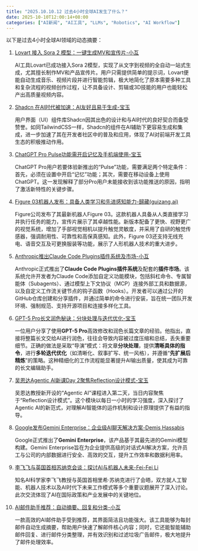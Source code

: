 ```yaml
---
title: "2025.10.10.12 过去4小时全球AI发生了什么？"
date: 2025-10-10T12:00:14+08:00
categories: ["AI新闻", "AI工具", "LLMs", "Robotics", "AI Workflow"]
---
```


以下是过去4小时全球AI领域的动态摘要：

1.  [Lovart 接入 Sora 2 模型：一键生成MV和宣传片-小互](https://x.com/imxiaohu/status/1976481400720408804)

    AI工具Lovart已成功接入Sora 2模型，实现了从文字到视频的全自动一站式生成，尤其擅长制作MV和产品宣传片。用户只需提供简单的提示词，Lovart便能自动生成音乐、视频片段并进行智能剪辑，极大地简化了原本需要多种工具和复杂流程的视频创作过程，让不具备设计、剪辑或3D技能的用户也能轻松产出高质量视频内容。

2.  [Shadcn 在AI时代被加速：AI友好且易于生成-宝玉](https://x.com/dotey/status/1976482715949314075)

    用户界面（UI）组件库Shadcn因其出色的设计和与AI时代的良好契合而备受赞誉。如同TailwindCSS一样，Shadcn的组件在AI辅助下更容易生成和集成，进一步加速了其在开发者社区中的普及和应用，体现了AI对前端开发工具生态的积极推动作用。

3.  [ChatGPT Pro Pulse功能需开启记忆及手机端使用-宝玉](https://x.com/dotey/status/1976482059804869030)

    ChatGPT Pro用户若要体验新推出的“Pulse”功能，需要满足两个特定条件：首先，必须在设置中开启“记忆”功能；其次，需要在移动设备上使用ChatGPT。这一发现解释了部分Pro用户未能接收到该功能推送的原因，指明了激活新特性的关键步骤。

4.  [Figure 03机器人发布：具备人类学习和先进感知能力-歸藏(guizang.ai)](https://x.com/op7418/status/1976480431752311188)

    Figure公司发布了其最新机器人Figure 03。这款机器人具备从人类直接学习并执行任务的能力，宣传片展示了其卓越性能。新版本配备了更快、视野更广的视觉系统，增加了手部视觉相机以提升触觉灵敏度，并采用了自研的触觉传感器，强调耐用性、可靠性和高保真感知。此外，Figure 03还支持无线充电、语音交互及可更换服装等功能，展示了人形机器人技术的重大进步。

5.  [Anthropic推出Claude Code Plugins插件系统及市场-小互](https://x.com/imxiaohu/status/1976477053366174157)

    Anthropic正式推出了**Claude Code Plugins插件系统**及配套的**插件市场**。该系统允许开发者为Claude Code添加自定义功能模块，包括斜杠命令、专属智能体（Subagents）、通过模型上下文协议（MCP）连接外部工具和数据源，以及自定义工作流关键节点的钩子函数（Hooks）。开发者可以通过公开的GitHub仓库创建和分享插件，并通过简单的命令进行安装，旨在统一团队开发环境、强制规范、支持开源项目和连接多样化工具。

6.  [GPT-5 Pro长文润色秘诀：分块处理与迭代优化-宝玉](https://x.com/dotey/status/1976477087641882711)

    一位用户分享了使用**GPT-5 Pro**高效修改和润色长篇文章的经验。他指出，直接将整篇长文交给AI进行润色，往往会导致内容被过度压缩和总结，丢失重要细节。正确的做法是采取“导演”模式：将文章**分块处理**，提供**清晰具体的指令**，进行**多轮迭代优化**（如清晰化、叙事扩写、统一风格），并遵循“**先扩展后精炼**”的策略。这种精细化的工作流程能显著提升AI输出质量，使其成为可靠的长文编辑助手。

7.  [吴恩达Agentic AI新课Day 2聚焦Reflection设计模式-宝玉](https://x.com/dotey/status/1976474207304511675)

    吴恩达教授新开设的“Agentic AI”课程进入第二天，当日内容聚焦于“Reflection设计模式”。这个模块以每日一小时的学习强度，深入探讨了Agentic AI的新范式，对理解AI智能体的运作机制和设计原理提供了有益的指导。

8.  [Google发布Gemini Enterprise：企业级AI聊天解决方案-Demis Hassabis](https://x.com/demishassabis/status/1976473204849029584)

    Google正式推出了**Gemini Enterprise**，该产品基于其最先进的Gemini模型构建。Gemini Enterprise旨在为企业提供高级的对话式AI解决方案，允许员工与公司的内部数据进行安全、高效的交互，提升工作效率和数据利用率。

9.  [李飞飞与英国首相苏纳克会谈：探讨AI与机器人未来-Fei-Fei Li](https://x.com/drfeifei/status/1976472953803141388)

    知名AI科学家李飞飞教授与英国首相里希·苏纳克进行了会晤，双方就人工智能、机器人技术以及AI时代下未来工作模式等多个重要议题展开了深入讨论。此次交流体现了AI在国际政策和产业发展中的关键地位。

10. [AI邮件助手推荐：自动摘要、回复和分类-小互](https://x.com/imxiaohu/status/1976466969907036424)

    一款高效的AI邮件助手受到推荐，其界面简洁且功能强大。该工具能够为每封邮件自动生成摘要，帮助用户快速了解邮件核心内容；同时，它还能智能辅助邮件回复、进行邮件分类整理，并有效识别和过滤垃圾广告邮件，极大地提升了邮件处理效率。